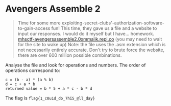 # Avengers Assemble 2

> Time for some more exploiting-secret-clubs'-authorization-software-to-gain-access fun! This time, they gave us a file and a website to input our responses. I would do it myself but I have... homework. [mhsctf-avengersassemble2.0xmmalik.repl.co](https://mhsctf-avengersassemble2.0xmmalik.repl.co/) (you may need to wait for the site to wake up) Note: the file uses the .asm extension which is not necessarily entirely accurate. Don't try to brute force the website, there are over 600 million possible combinations.

Analyse the file and look for operations and numbers. The order of operations correspond to:

```
c = (b - a) * (a % b)
d = c + a * b
returned value = b * 5 + a * c - b * d
```

The flag is `flag{1_c0u1d_do_7hi5_@ll_day}`
